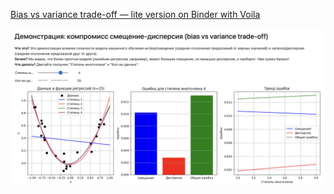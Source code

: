 [Bias vs variance trade-off — lite version on Binder with Voila](https://mybinder.org/v2/gh/vgabrov/ML_course_demos/651eb90666ca398acc168847b57551b1ceb89d84?urlpath=voila%2Frender%2Fbias_vs_var.ipynb)

[![Bias vs Variance Widget](/images/bias%20vs%20variance%20widget.png)](https://mybinder.org/v2/gh/vgabrov/ML_course_demos/651eb90666ca398acc168847b57551b1ceb89d84?urlpath=voila%2Frender%2Fbias_vs_var.ipynb)
